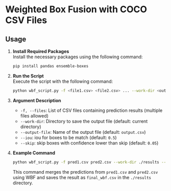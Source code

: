 
# Weighted Box Fusion with COCO CSV Files

## Usage

1. **Install Required Packages**  
   Install the necessary packages using the following command:
   ```bash
   pip install pandas ensemble-boxes
   ```

2. **Run the Script**  
   Execute the script with the following command:
   ```bash
   python wbf_script.py -f <file1.csv> <file2.csv> ... --work-dir <output directory> --output-file <output filename> --iou <iou> --skip <skip_box_thr>
   ```

3. **Argument Description**  
   - `-f, --files`: List of CSV files containing prediction results (multiple files allowed)  
   - `--work-dir`: Directory to save the output file (default: current directory)  
   - `--output-file`: Name of the output file (default: `output.csv`)
   - `--iou`: iou for boxes to be match (default: `0.5`)
   - `--skip`: skip boxes with confidence lower than skip (default: `0.05`)

4. **Example Command**
   ```bash
   python wbf_script.py -f pred1.csv pred2.csv --work-dir ./results --output-file final_wbf.csv
   ```

   This command merges the predictions from `pred1.csv` and `pred2.csv` using WBF and saves the result as `final_wbf.csv` in the `./results` directory.
